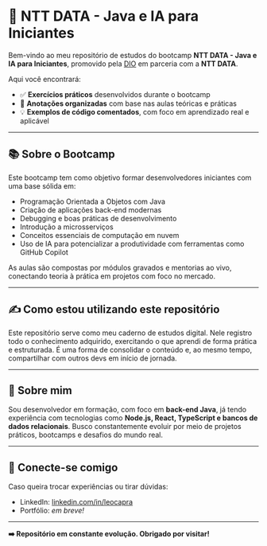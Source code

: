# 🚀 NTT DATA - Java e IA para Iniciantes

Bem-vindo ao meu repositório de estudos do bootcamp **NTT DATA - Java e IA para Iniciantes**, promovido pela [DIO](https://www.dio.me/) em parceria com a **NTT DATA**.

Aqui você encontrará:

- ✅ **Exercícios práticos** desenvolvidos durante o bootcamp  
- 📝 **Anotações organizadas** com base nas aulas teóricas e práticas  
- 💡 **Exemplos de código comentados**, com foco em aprendizado real e aplicável

---

## 📚 Sobre o Bootcamp

Este bootcamp tem como objetivo formar desenvolvedores iniciantes com uma base sólida em:

- Programação Orientada a Objetos com Java  
- Criação de aplicações back-end modernas  
- Debugging e boas práticas de desenvolvimento  
- Introdução a microsserviços  
- Conceitos essenciais de computação em nuvem  
- Uso de IA para potencializar a produtividade com ferramentas como GitHub Copilot  

As aulas são compostas por módulos gravados e mentorias ao vivo, conectando teoria à prática em projetos com foco no mercado.

---

## ✍️ Como estou utilizando este repositório

Este repositório serve como meu caderno de estudos digital. Nele registro todo o conhecimento adquirido, exercitando o que aprendi de forma prática e estruturada. É uma forma de consolidar o conteúdo e, ao mesmo tempo, compartilhar com outros devs em início de jornada.

---

## 🌟 Sobre mim

Sou desenvolvedor em formação, com foco em **back-end Java**, já tendo experiência com tecnologias como **Node.js, React, TypeScript e bancos de dados relacionais**. Busco constantemente evoluir por meio de projetos práticos, bootcamps e desafios do mundo real.

---

## 🤝 Conecte-se comigo

Caso queira trocar experiências ou tirar dúvidas:

- LinkedIn: [linkedin.com/in/leocapra](https://www.linkedin.com/in/leocapra/)
- Portfólio: *em breve!*

---

**➡️ Repositório em constante evolução. Obrigado por visitar!**
